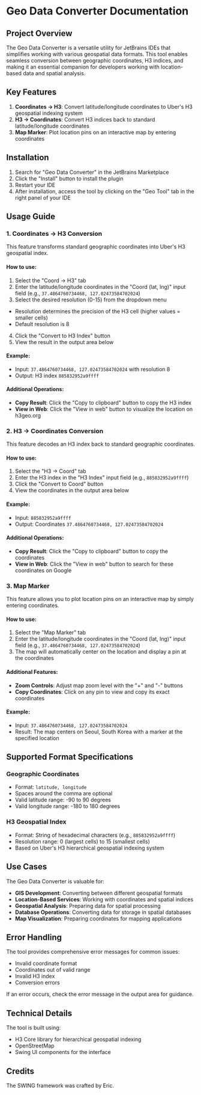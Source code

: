# Geo Data Converter Documentation

## Project Overview
<!-- Plugin description -->
The Geo Data Converter is a versatile utility for JetBrains IDEs that simplifies working with various geospatial data formats. This tool enables seamless conversion between geographic coordinates, H3 indices, and making it an essential companion for developers working with location-based data and spatial analysis.
<!-- Plugin description end -->
## Key Features

1. **Coordinates → H3**: Convert latitude/longitude coordinates to Uber's H3 geospatial indexing system
2. **H3 → Coordinates**: Convert H3 indices back to standard latitude/longitude coordinates
3. **Map Marker**: Plot location pins on an interactive map by entering coordinates

## Installation

1. Search for "Geo Data Converter" in the JetBrains Marketplace
2. Click the "Install" button to install the plugin
3. Restart your IDE
4. After installation, access the tool by clicking on the "Geo Tool" tab in the right panel of your IDE

## Usage Guide

### 1. Coordinates → H3 Conversion

This feature transforms standard geographic coordinates into Uber's H3 geospatial index.

#### How to use:
1. Select the "Coord → H3" tab
2. Enter the latitude/longitude coordinates in the "Coord (lat, lng)" input field (e.g., `37.4864760734468, 127.02473584702024`)
3. Select the desired resolution (0-15) from the dropdown menu
- Resolution determines the precision of the H3 cell (higher values = smaller cells)
- Default resolution is 8
4. Click the "Convert to H3 Index" button
5. View the result in the output area below

#### Example:
- Input: `37.4864760734468, 127.02473584702024` with resolution 8
- Output: H3 index `885832952a9ffff`

#### Additional Operations:
- **Copy Result**: Click the "Copy to clipboard" button to copy the H3 index
- **View in Web**: Click the "View in web" button to visualize the location on h3geo.org

### 2. H3 → Coordinates Conversion

This feature decodes an H3 index back to standard geographic coordinates.

#### How to use:
1. Select the "H3 → Coord" tab
2. Enter the H3 index in the "H3 Index" input field (e.g., `885832952a9ffff`)
3. Click the "Convert to Coord" button
4. View the coordinates in the output area below

#### Example:
- Input: `885832952a9ffff`
- Output: Coordinates `37.4864760734468, 127.02473584702024`

#### Additional Operations:
- **Copy Result**: Click the "Copy to clipboard" button to copy the coordinates
- **View in Web**: Click the "View in web" button to search for these coordinates on Google

### 3. Map Marker

This feature allows you to plot location pins on an interactive map by simply entering coordinates.

#### How to use:
1. Select the "Map Marker" tab
2. Enter the latitude/longitude coordinates in the "Coord (lat, lng)" input field (e.g., `37.4864760734468, 127.02473584702024`)
3. The map will automatically center on the location and display a pin at the coordinates

#### Additional Features:
- **Zoom Controls**: Adjust map zoom level with the "+" and "-" buttons
- **Copy Coordinates**: Click on any pin to view and copy its exact coordinates

#### Example:
- Input: `37.4864760734468, 127.02473584702024`
- Result: The map centers on Seoul, South Korea with a marker at the specified location

## Supported Format Specifications

### Geographic Coordinates
- Format: `latitude, longitude`
- Spaces around the comma are optional
- Valid latitude range: -90 to 90 degrees
- Valid longitude range: -180 to 180 degrees

### H3 Geospatial Index
- Format: String of hexadecimal characters (e.g., `885832952a9ffff`)
- Resolution range: 0 (largest cells) to 15 (smallest cells)
- Based on Uber's H3 hierarchical geospatial indexing system

## Use Cases

The Geo Data Converter is valuable for:

- **GIS Development**: Converting between different geospatial formats
- **Location-Based Services**: Working with coordinates and spatial indices
- **Geospatial Analysis**: Preparing data for spatial processing
- **Database Operations**: Converting data for storage in spatial databases
- **Map Visualization**: Preparing coordinates for mapping applications

## Error Handling

The tool provides comprehensive error messages for common issues:

- Invalid coordinate format
- Coordinates out of valid range
- Invalid H3 index
- Conversion errors

If an error occurs, check the error message in the output area for guidance.

## Technical Details

The tool is built using:
- H3 Core library for hierarchical geospatial indexing
- OpenStreetMap
- Swing UI components for the interface

## Credits

The SWING framework was crafted by Eric.